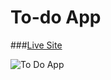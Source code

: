 # To-do App

###[Live Site](https://todoappwalter.netlify.app/)

![To Do App]([https://ibb.co/Pwx4RR6](https://i.ibb.co/XSXp99C/Screenshot-1.png))


